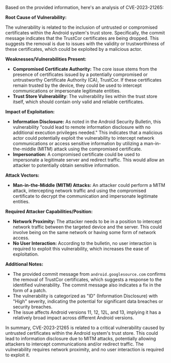 Based on the provided information, here's an analysis of CVE-2023-21265:

**Root Cause of Vulnerability:**

The vulnerability is related to the inclusion of untrusted or compromised certificates within the Android system's trust store. Specifically, the commit message indicates that the TrustCor certificates are being dropped. This suggests the removal is due to issues with the validity or trustworthiness of these certificates, which could be exploited by a malicious actor.

**Weaknesses/Vulnerabilities Present:**

*   **Compromised Certificate Authority:** The core issue stems from the presence of certificates issued by a potentially compromised or untrustworthy Certificate Authority (CA), TrustCor. If these certificates remain trusted by the device, they could be used to intercept communications or impersonate legitimate entities.
*  **Trust Store Vulnerability**: The vulnerability lies within the trust store itself, which should contain only valid and reliable certificates.

**Impact of Exploitation:**

*   **Information Disclosure:**  As noted in the Android Security Bulletin, this vulnerability "could lead to remote information disclosure with no additional execution privileges needed." This indicates that a malicious actor could potentially exploit the vulnerability to intercept network communications or access sensitive information by utilizing a man-in-the-middle (MITM) attack using the compromised certificate.
*   **Impersonation:** A compromised certificate could be used to impersonate a legitimate server and redirect traffic. This would allow an attacker to potentially obtain sensitive information.

**Attack Vectors:**

*   **Man-in-the-Middle (MITM) Attacks:** An attacker could perform a MITM attack, intercepting network traffic and using the compromised certificate to decrypt the communication and impersonate legitimate entities.

**Required Attacker Capabilities/Position:**

*   **Network Proximity:** The attacker needs to be in a position to intercept network traffic between the targeted device and the server. This could involve being on the same network or having some form of network access.
*   **No User Interaction:** According to the bulletin, no user interaction is required to exploit this vulnerability, which increases the ease of exploitation.

**Additional Notes:**

*   The provided commit message from `android.googlesource.com` confirms the removal of TrustCor certificates, which suggests a response to the identified vulnerability. The commit message also indicates a fix in the form of a patch.
*   The vulnerability is categorized as "ID" (Information Disclosure) with "High" severity, indicating the potential for significant data breaches or security breaches.
*   The issue affects Android versions 11, 12, 12L, and 13, implying it has a relatively broad impact across different Android versions.

In summary, CVE-2023-21265 is related to a critical vulnerability caused by untrusted certificates within the Android system's trust store. This could lead to information disclosure due to MITM attacks, potentially allowing attackers to intercept communications and/or redirect traffic. The vulnerability requires network proximity, and no user interaction is required to exploit it.